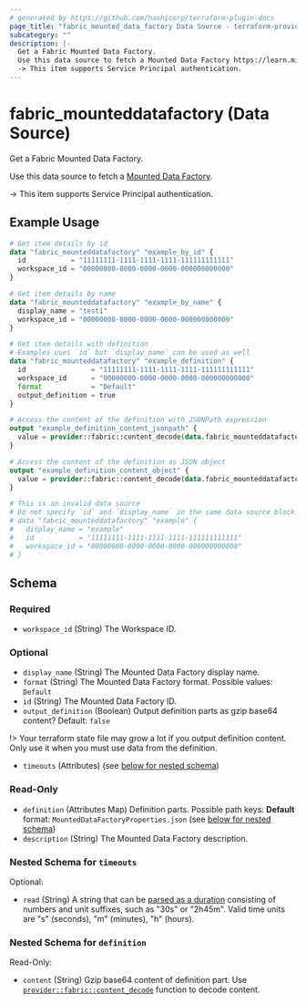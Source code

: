 ```yaml
---
# generated by https://github.com/hashicorp/terraform-plugin-docs
page_title: "fabric_mounted_data_factory Data Source - terraform-provider-fabric"
subcategory: ""
description: |-
  Get a Fabric Mounted Data Factory.
  Use this data source to fetch a Mounted Data Factory https://learn.microsoft.com/en-us/fabric/data-factory/data-factory-overview.
  -> This item supports Service Principal authentication.
---
```


# fabric_mounteddatafactory (Data Source)

Get a Fabric Mounted Data Factory.

Use this data source to fetch a [Mounted Data Factory](https://learn.microsoft.com/en-us/fabric/data-factory/data-factory-overview).

-> This item supports Service Principal authentication.

## Example Usage

```terraform
# Get item details by id
data "fabric_mounteddatafactory" "example_by_id" {
  id           = "11111111-1111-1111-1111-111111111111"
  workspace_id = "00000000-0000-0000-0000-000000000000"
}

# Get item details by name
data "fabric_mounteddatafactory" "example_by_name" {
  display_name = "test1"
  workspace_id = "00000000-0000-0000-0000-000000000000"
}

# Get item details with definition
# Examples uses `id` but `display_name` can be used as well
data "fabric_mounteddatafactory" "example_definition" {
  id                = "11111111-1111-1111-1111-111111111111"
  workspace_id      = "00000000-0000-0000-0000-000000000000"
  format            = "Default"
  output_definition = true
}

# Access the content of the definition with JSONPath expression
output "example_definition_content_jsonpath" {
  value = provider::fabric::content_decode(data.fabric_mounteddatafactory.example_definition.definition["MountedDataFactoryProperties.json"].content, ".properties.source.type")
}

# Access the content of the definition as JSON object
output "example_definition_content_object" {
  value = provider::fabric::content_decode(data.fabric_mounteddatafactory.example_definition.definition["MountedDataFactoryProperties.json"].content).properties.source.type
}

# This is an invalid data source
# Do not specify `id` and `display_name` in the same data source block
# data "fabric_mounteddatafactory" "example" {
#   display_name = "example"
#   id           = "11111111-1111-1111-1111-111111111111"
#   workspace_id = "00000000-0000-0000-0000-000000000000"
# }
```

<!-- schema generated by tfplugindocs -->
## Schema

### Required

- `workspace_id` (String) The Workspace ID.

### Optional

- `display_name` (String) The Mounted Data Factory display name.
- `format` (String) The Mounted Data Factory format. Possible values: `Default`
- `id` (String) The Mounted Data Factory ID.
- `output_definition` (Boolean) Output definition parts as gzip base64 content? Default: `false`

!> Your terraform state file may grow a lot if you output definition content. Only use it when you must use data from the definition.

- `timeouts` (Attributes) (see [below for nested schema](#nestedatt--timeouts))

### Read-Only

- `definition` (Attributes Map) Definition parts. Possible path keys: **Default** format: `MountedDataFactoryProperties.json` (see [below for nested schema](#nestedatt--definition))
- `description` (String) The Mounted Data Factory description.

<a id="nestedatt--timeouts"></a>

### Nested Schema for `timeouts`

Optional:

- `read` (String) A string that can be [parsed as a duration](https://pkg.go.dev/time#ParseDuration) consisting of numbers and unit suffixes, such as "30s" or "2h45m". Valid time units are "s" (seconds), "m" (minutes), "h" (hours).

<a id="nestedatt--definition"></a>

### Nested Schema for `definition`

Read-Only:

- `content` (String) Gzip base64 content of definition part.
Use [`provider::fabric::content_decode`](../functions/content_decode.md) function to decode content.
